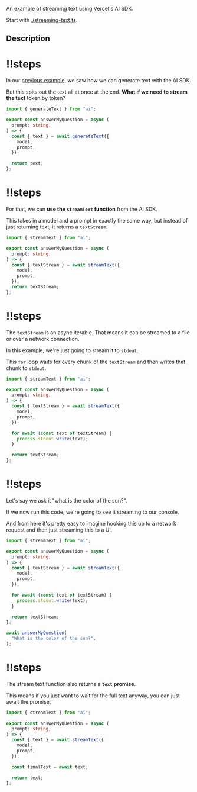 An example of streaming text using Vercel's AI SDK.

Start with [./streaming-text.ts](./streaming-text.ts).

## Description

<Scrollycoding>

# !!steps

In our [previous example](/generate-text-with-vercel-ai-sdk), we saw how we can generate text with the AI SDK.

But this spits out the text all at once at the end. **What if we need to stream the text** token by token?

```ts ! example.ts
import { generateText } from "ai";

export const answerMyQuestion = async (
  prompt: string,
) => {
  const { text } = await generateText({
    model,
    prompt,
  });

  return text;
};
```

# !!steps

For that, we can **use the `streamText` function** from the AI SDK.

This takes in a model and a prompt in exactly the same way, but instead of just returning text, it returns a `textStream`.

```ts ! example.ts
import { streamText } from "ai";

export const answerMyQuestion = async (
  prompt: string,
) => {
  const { textStream } = await streamText({
    model,
    prompt,
  });
  return textStream;
};
```

# !!steps

The `textStream` is an async iterable. That means it can be streamed to a file or over a network connection.

In this example, we're just going to stream it to `stdout`.

This `for` loop waits for every chunk of the `textStream` and then writes that chunk to `stdout`.

```ts ! example.ts
import { streamText } from "ai";

export const answerMyQuestion = async (
  prompt: string,
) => {
  const { textStream } = await streamText({
    model,
    prompt,
  });

  for await (const text of textStream) {
    process.stdout.write(text);
  }

  return textStream;
};
```

# !!steps

Let's say we ask it "what is the color of the sun?".

If we now run this code, we're going to see it streaming to our console.

And from here it's pretty easy to imagine hooking this up to a network request and then just streaming this to a UI.

```ts ! example.ts
import { streamText } from "ai";

export const answerMyQuestion = async (
  prompt: string,
) => {
  const { textStream } = await streamText({
    model,
    prompt,
  });

  for await (const text of textStream) {
    process.stdout.write(text);
  }

  return textStream;
};

await answerMyQuestion(
  "What is the color of the sun?",
);
```

# !!steps

The stream text function also returns a **`text` promise**.

This means if you just want to wait for the full text anyway, you can just await the promise.

```ts ! example.ts
import { streamText } from "ai";

export const answerMyQuestion = async (
  prompt: string,
) => {
  const { text } = await streamText({
    model,
    prompt,
  });

  const finalText = await text;

  return text;
};
```

</Scrollycoding>
